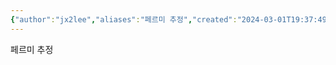 ```yaml
---
{"author":"jx2lee","aliases":"페르미 추정","created":"2024-03-01T19:37:49.000+09:00","last-updated":"2024-03-01 19:51","tags":null,"dg-publish":true,"dg-home-link":false,"dg-show-local-graph":false,"dg-show-backlinks":false,"dg-show-toc":false,"dg-show-inline-title":false,"dg-show-file-tree":false,"dg-enable-search":false,"dg-link-preview":false,"dg-show-tags":false,"dg-pass-frontmatter":false,"permalink":"/etc/__/fermi-estimation/","dgPassFrontmatter":true,"noteIcon":""}
---
```



페르미 추정